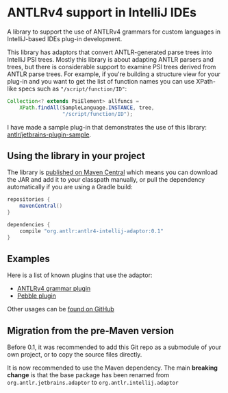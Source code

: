 # ANTLRv4 support in IntelliJ IDEs

A library to support the use of ANTLRv4 grammars for custom languages in IntelliJ-based IDEs plug-in development.

This library has adaptors that convert ANTLR-generated parse trees into IntelliJ PSI trees.  Mostly this library is about adapting ANTLR parsers and trees, but there is considerable support to examine PSI trees derived from ANTLR parse trees. For example, if you're building a structure view for your plug-in and you want to get the list of function names you can use XPath-like specs such as `"/script/function/ID"`:

```java
Collection<? extends PsiElement> allfuncs =
    XPath.findAll(SampleLanguage.INSTANCE, tree,
                  "/script/function/ID");
```

I have made a sample plug-in that demonstrates the use of this library: [antlr/jetbrains-plugin-sample](https://github.com/antlr/jetbrains-plugin-sample).

## Using the library in your project

The library is [published on Maven Central](https://search.maven.org/search?q=a:antlr4-intellij-adaptor) which means you can download the JAR and add it to your classpath manually, or pull the dependency automatically if you are using a Gradle build:

```groovy
repositories {
    mavenCentral()
}

dependencies {
    compile "org.antlr:antlr4-intellij-adaptor:0.1"
}
```

## Examples

Here is a list of known plugins that use the adaptor:

* [ANTLRv4 grammar plugin](https://github.com/antlr/intellij-plugin-v4)
* [Pebble plugin](https://plugins.jetbrains.com/plugin/9407-pebble)

Other usages can be [found on GitHub](https://github.com/search?p=1&q=ANTLRParserAdaptor&type=Code)

## Migration from the pre-Maven version

Before 0.1, it was recommended to add this Git repo as a submodule of your own project, or to copy the source files directly.

It is now recommended to use the Maven dependency. The main **breaking change** is that the base package has been renamed from `org.antlr.jetbrains.adaptor` to `org.antlr.intellij.adaptor`
